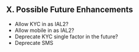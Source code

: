 ## X. Possible Future Enhancements


- Allow KYC in as IAL2?
- Allow mobile in as IAL2?  
- Deprecate KYC single factor in the future?
- Deprecate SMS  


